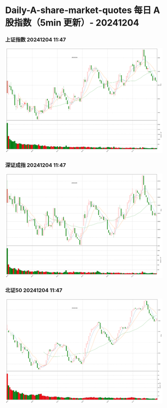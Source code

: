 
# Daily-A-share-market-quotes 每日 A 股指数（5min 更新）- 20241204

### 上证指数 20241204 11:47
![](./fig/2024/12/20241204-sh000001.png)

### 深证成指 20241204 11:47
![](./fig/2024/12/20241204-sz399001.png)

### 北证50 20241204 11:47
![](./fig/2024/12/20241204-bj899050.png)
